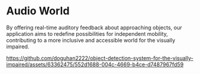 # Audio World

 By offering real-time auditory feedback about approaching objects, our application aims to redefine possibilities for independent mobility, contributing to a more inclusive and accessible world for the visually impaired.





https://github.com/doguhan2222/object-detection-system-for-the-visually-impaired/assets/63362475/552d1688-004c-4669-b4ce-d7487967fd59

